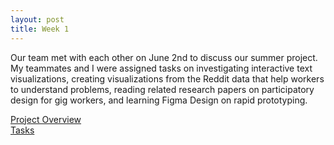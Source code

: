 ```yaml
---
layout: post
title: Week 1
---
```


Our team met with each other on June 2nd to discuss our summer project. My teammates and I were assigned tasks on investigating interactive text visualizations, creating visualizations from the Reddit data that help workers to understand problems, reading related research papers on participatory design for gig workers, and learning Figma Design on rapid prototyping.

[Project Overview](https://docs.google.com/document/d/1oLSwdOkRZa6XZC2BPlkRjA5UNE29Uwgla-ZYxwThLkM/edit)<br>
[Tasks](https://docs.google.com/spreadsheets/d/1RLtOc0us1KxJNzI71nNox92RFigFsLLPDOMcjyVFBBs/edit#gid=1926463901)
